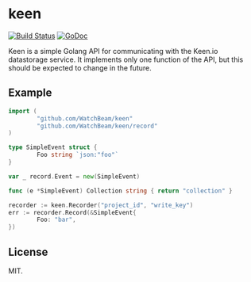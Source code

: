 # keen

[![Build Status](https://travis-ci.org/WatchBeam/keen.svg?branch=master)](https://travis-ci.org/WatchBeam/keen)
[![GoDoc](https://godoc.org/github.com/WatchBeam/keen?status.svg)](https://godoc.org/github.com/WatchBeam/keen)

Keen is a simple Golang API for communicating with the Keen.io datastorage
service. It implements only one function of the API, but this should be expected
to change in the future.

## Example

```go
import (
        "github.com/WatchBeam/keen"
        "github.com/WatchBeam/keen/record"
)

type SimpleEvent struct {
        Foo string `json:"foo"`
}

var _ record.Event = new(SimpleEvent)

func (e *SimpleEvent) Collection string { return "collection" }

recorder := keen.Recorder("project_id", "write_key")
err := recorder.Record(&SimpleEvent{
        Foo: "bar",
})
```

## License

MIT.
